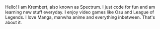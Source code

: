Hello! I am Krembert, also known as Spectrum. I just code for fun and am learning new stuff everyday. 
I enjoy video games like Osu and League of Legends. I love Manga, manwha anime and everything inbetween. 
That's about it.
